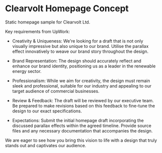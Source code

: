 # Clearvolt Homepage Concept

Static homepage sample for Clearvolt Ltd.

Key requirements from UpWork:

- Creativity & Uniqueness: We're looking for a draft that is not only visually impressive but also unique to our brand. Utilise the parallax effect innovatively to weave our brand story throughout the design.

- Brand Representation: The design should accurately reflect and enhance our brand identity, positioning us as a leader in the renewable energy sector.

- Professionalism: While we aim for creativity, the design must remain sleek and professional, suitable for our industry and appealing to our target audience of commercial businesses.

- Review & Feedback: The draft will be reviewed by our executive team. Be prepared to make revisions based on this feedback to fine-tune the design to our exact specifications.

- Expectations: Submit the initial homepage draft incorporating the discussed parallax effects within the agreed timeline. Provide source files and any necessary documentation that accompanies the design.


We are eager to see how you bring this vision to life with a design that truly stands out and captivates our audience.
